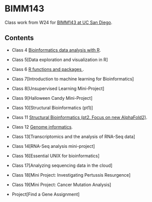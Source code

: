 # BIMM143
Class work from W24 for [BIMM143 at UC San Diego](https://bioboot.github.io/bimm143_W24/).

## Contents 
- Class 4 [Bioinformatics data analysis with R](https://github.com/cciren/BIMM143/blob/main/class%2004/class4.pdf).

- Class 5[Data exploration and visualization in R]

- Class 6 [R functions and packages ](https://github.com/cciren/BIMM143/blob/main/Class06/Class06.pdf).

- Class 7[Introduction to machine learning for Bioinformatics]

- Class 8[Unsupervised Learning Mini-Project]

- Class 9[Halloween Candy Mini-Project]

- Class 10[Structural Bioinformatics (pt1)]
 
- Class 11 [Structural Bioinformatics (pt2. Focus on new AlphaFold2)](https://github.com/cciren/BIMM143/blob/main/Class%2011/Class-11.pdf).

- Class 12 [Genome informatics](https://github.com/cciren/BIMM143/blob/main/Class%2012/class12-.pdf).

- Class 13[Transcriptomics and the analysis of RNA-Seq data]

- Class 14[RNA-Seq analysis mini-project]

- Class 16[Essential UNIX for bioinformatics]

- Class 17[Analyzing sequencing data in the cloud]

- Class 18[Mini Project: Investigating Pertussis Resurgence]

- Class 19[Mini Project: Cancer Mutation Analysis]

- Project[Find a Gene Assignment]




